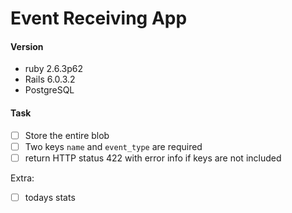 # Event Receiving App

#### Version
* ruby 2.6.3p62
* Rails 6.0.3.2
* PostgreSQL


#### Task
- [ ] Store the entire blob
- [ ] Two keys `name` and `event_type` are required
- [ ] return HTTP status 422 with error info if keys are not included

Extra: 
- [ ] todays stats
